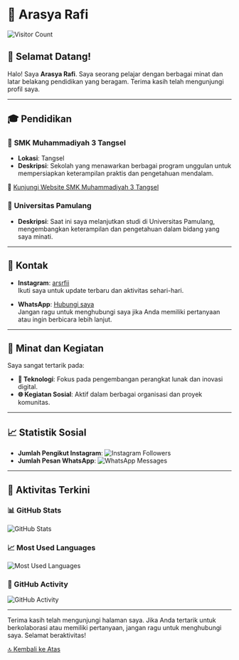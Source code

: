 # 🌟 Arasya Rafi

![Visitor Count](https://profile-counter.glitch.me/GetSya/count.svg) <!-- Badge pengunjung -->

## 👋 Selamat Datang!

Halo! Saya **Arasya Rafi**. Saya seorang pelajar dengan berbagai minat dan latar belakang pendidikan yang beragam. Terima kasih telah mengunjungi profil saya. 

---

## 🎓 Pendidikan

### 📘 **SMK Muhammadiyah 3 Tangsel**
- **Lokasi**: Tangsel
- **Deskripsi**: Sekolah yang menawarkan berbagai program unggulan untuk mempersiapkan keterampilan praktis dan pengetahuan mendalam.

🔗 [Kunjungi Website SMK Muhammadiyah 3 Tangsel](https://muhtiga.sch.id)

### 📙 **Universitas Pamulang**
- **Deskripsi**: Saat ini saya melanjutkan studi di Universitas Pamulang, mengembangkan keterampilan dan pengetahuan dalam bidang yang saya minati.

---

## 📱 Kontak

- **Instagram**: [arsrfii](https://instagram.com/arsrfii)  
  Ikuti saya untuk update terbaru dan aktivitas sehari-hari.

- **WhatsApp**: [Hubungi saya](https://wa.me/6288214772441)  
  Jangan ragu untuk menghubungi saya jika Anda memiliki pertanyaan atau ingin berbicara lebih lanjut.

---

## 🚀 Minat dan Kegiatan

Saya sangat tertarik pada:
- **🔧 Teknologi**: Fokus pada pengembangan perangkat lunak dan inovasi digital.
- **🌐 Kegiatan Sosial**: Aktif dalam berbagai organisasi dan proyek komunitas.

---

## 📈 Statistik Sosial

- **Jumlah Pengikut Instagram**: ![Instagram Followers](https://img.shields.io/badge/Instagram-5000_followers-blue) <!-- Ganti dengan badge pengikut Instagram aktual -->
- **Jumlah Pesan WhatsApp**: ![WhatsApp Messages](https://img.shields.io/badge/WhatsApp-Messages_received-green) <!-- Ganti dengan badge jumlah pesan WhatsApp jika diinginkan -->

---

## 🔄 Aktivitas Terkini

### 📊 GitHub Stats
<!-- Menggunakan GitHub Readme Stats untuk menunjukkan aktivitas GitHub -->
![GitHub Stats](https://github-readme-stats.vercel.app/api?username=GetSya&show_icons=true&hide_title=true&count_private=true&include_all_commits=true&hide=prs&theme=radical)

### 📈 Most Used Languages
<!-- Menggunakan GitHub Readme Stats untuk menunjukkan bahasa pemrograman yang sering digunakan -->
![Most Used Languages](https://github-readme-stats.vercel.app/api/top-langs/?username=GetSya&layout=compact&theme=radical)

### 🚀 GitHub Activity
<!-- Badge aktivitas GitHub yang menunjukkan komit terbaru -->
![GitHub Activity](https://activity-graph.herokuapp.com/graph?username=GetSya&theme=github)

---

Terima kasih telah mengunjungi halaman saya. Jika Anda tertarik untuk berkolaborasi atau memiliki pertanyaan, jangan ragu untuk menghubungi saya. Selamat beraktivitas!

[🔝 Kembali ke Atas](#arsaya-rafi)
